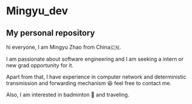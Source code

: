 # Mingyu_dev
## My personal repository
hi everyone, I am Mingyu Zhao from China🇨🇳. 

I am passionate about software engineering and I am seeking a intern or new grad opportunity for it.

Apart from that, I have experience in computer network and deterministic transmission and forwarding mechanism :laughing: feel free to contact me.

Also, I am interested in badminton :badminton: and traveling.
